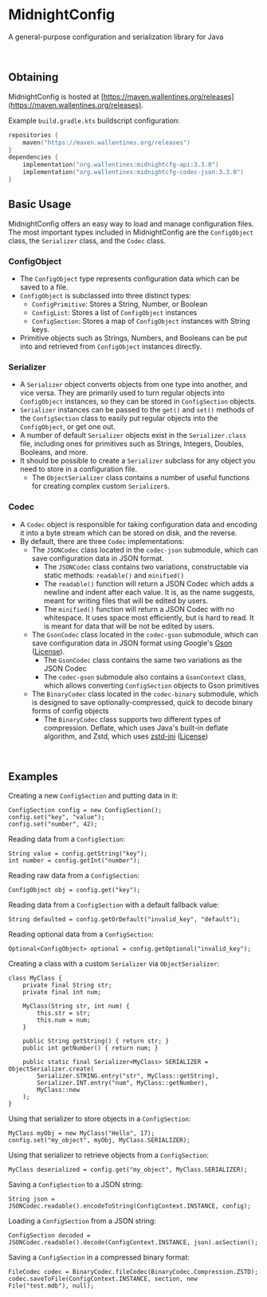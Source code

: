 # MidnightConfig

A general-purpose configuration and serialization library for Java

<br>

## Obtaining
MidnightConfig is hosted at [https://maven.wallentines.org/releases](https://maven.wallentines.org/releases).

Example `build.gradle.kts` buildscript configuration:
```kotlin
repositories {
    maven("https://maven.wallentines.org/releases")
}
dependencies {
    implementation("org.wallentines:midnightcfg-api:3.3.0")
    implementation("org.wallentines:midnightcfg-codec-json:3.3.0")
}
```


## Basic Usage

MidnightConfig offers an easy way to load and manage configuration files. The most important types included
in MidnightConfig are the `ConfigObject` class, the `Serializer` class, and the `Codec` class.

### ConfigObject
- The `ConfigObject` type represents configuration data which can be saved to a file. 
- `ConfigObject` is subclassed into three distinct types:
  - `ConfigPrimitive`: Stores a String, Number, or Boolean
  - `ConfigList`: Stores a list of `ConfigObject` instances
  - `ConfigSection`: Stores a map of `ConfigObject` instances with String keys.
- Primitive objects such as Strings, Numbers, and Booleans can be put into and retrieved from `ConfigObject` instances
directly.

### Serializer
- A `Serializer` object converts objects from one type into another, and vice versa. They are primarily used
to turn regular objects into `ConfigObject` instances, so they can be stored in `ConfigSection` objects.
- `Serializer` instances can be passed to the `get()` and `set()` methods of the `ConfigSection` class to
easily put regular objects into the `ConfigObject`, or get one out.
- A number of default `Serializer` objects exist in the `Serializer.class` file, including ones for primitives
such as Strings, Integers, Doubles, Booleans, and more.
- It should be possible to create a `Serializer` subclass for any object you need to store in a configuration file.
  - The `ObjectSerializer` class contains a number of useful functions for creating complex custom `Serializer`s.

### Codec
- A `Codec` object is responsible for taking configuration data and encoding it into a byte stream which can be
stored on disk, and the reverse.
- By default, there are three `Codec` implementations: 
  - The `JSONCodec` class located in the `codec-json` submodule, which can save configuration data in JSON format.
    - The `JSONCodec` class contains two variations, constructable via static methods: `readable()` and `minified()`
    - The `readable()` function will return a JSON Codec which adds a newline and indent after each value. It is, as
  the name suggests, meant for writing files that will be edited by users.
    - The `minified()` function will return a JSON Codec with no whitespace. It uses space most efficiently, but is hard
  to read. It is meant for data that will be not be edited by users.
  - The `GsonCodec` class located in the `codec-gson` submodule, which can save configuration data in JSON format using 
    Google's [Gson](https://github.com/google/gson/) ([License](https://github.com/google/gson/blob/main/LICENSE)).
    - The `GsonCodec` class contains the same two variations as the JSON Codec
    - The `codec-gson` submodule also contains a `GsonContext` class, which allows converting `ConfigSection` objects 
    to Gson primitives
  - The `BinaryCodec` class located in the `codec-binary` submodule, which is designed to save optionally-compressed,
    quick to decode binary forms of config objects
    - The `BinaryCodec` class supports two different types of compression. Deflate, which uses Java's built-in deflate
      algorithm, and Zstd, which uses [zstd-jni](https://github.com/luben/zstd-jni) ([License](https://github.com/luben/zstd-jni/blob/master/LICENSE))

<br>

## Examples

Creating a new `ConfigSection` and putting data in it:
```
ConfigSection config = new ConfigSection();
config.set("key", "value");
config.set("number", 42);
```

Reading data from a `ConfigSection`:
```
String value = config.getString("key");
int number = config.getInt("number");
```

Reading raw data from a `ConfigSection`:
```
ConfigObject obj = config.get("key");
```

Reading data from a `ConfigSection` with a default fallback value:
```
String defaulted = config.getOrDefault("invalid_key", "default");
```

Reading optional data from a `ConfigSection`:
```
Optional<ConfigObject> optional = config.getOptional("invalid_key");
```

Creating a class with a custom `Serializer` via `ObjectSerializer`:
```
class MyClass {
    private final String str;
    private final int num;
    
    MyClass(String str, int num) {
        this.str = str;
        this.num = num;
    }
    
    public String getString() { return str; }
    public int getNumber() { return num; }
    
    public static final Serializer<MyClass> SERIALIZER = ObjectSerializer.create(
        Serializer.STRING.entry("str", MyClass::getString),
        Serializer.INT.entry("num", MyClass::getNumber),
        MyClass::new
    );
}
```

Using that serializer to store objects in a `ConfigSection`:
```
MyClass myObj = new MyClass("Hello", 17);
config.set("my_object", myObj, MyClass.SERIALIZER);
```

Using that serializer to retrieve objects from a `ConfigSection`:
```
MyClass deserialized = config.get("my_object", MyClass.SERIALIZER);
```

Saving a `ConfigSection` to a JSON string:
```
String json = JSONCodec.readable().encodeToString(ConfigContext.INSTANCE, config);
```

Loading a `ConfigSection` from a JSON string:
```
ConfigSection decoded = JSONCodec.readable().decode(ConfigContext.INSTANCE, json).asSection();
```

Saving a `ConfigSection` in a compressed binary format:
```
FileCodec codec = BinaryCodec.fileCodec(BinaryCodec.Compression.ZSTD);
codec.saveToFile(ConfigContext.INSTANCE, section, new File("test.mdb"), null);
```
